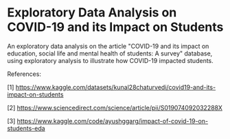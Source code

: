 # Exploratory Data Analysis on COVID-19 and its Impact on Students


An exploratory data analysis on the article "COVID-19 and its impact on education, social life and mental health of students: A survey" database, using exploratory analysis to illustrate how COVID-19 impacted students.

References: 

[1] https://www.kaggle.com/datasets/kunal28chaturvedi/covid19-and-its-impact-on-students

[2] https://www.sciencedirect.com/science/article/pii/S019074092032288X

[3] https://www.kaggle.com/code/ayushggarg/impact-of-covid-19-on-students-eda


